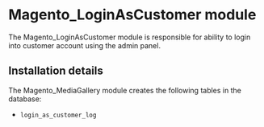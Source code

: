# Magento_LoginAsCustomer module

The Magento_LoginAsCustomer module is responsible for ability to login into customer account using the admin panel.

## Installation details

The Magento_MediaGallery module creates the following tables in the database:

- `login_as_customer_log`
